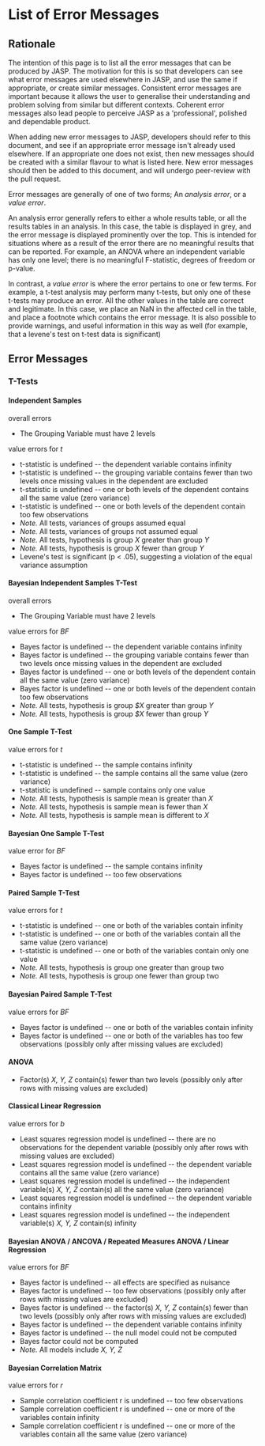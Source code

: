 
List of Error Messages
======================

Rationale
---------

The intention of this page is to list all the error messages that can be produced by JASP. The motivation for this is so that developers can see what error messages are used elsewhere in JASP, and use the same if appropriate, or create similar messages. Consistent error messages are important because it allows the user to generalise their understanding and problem solving from similar but different contexts. Coherent error messages also lead people to perceive JASP as a 'professional', polished and dependable product.

When adding new error messages to JASP, developers should refer to this document, and see if an appropriate error message isn't already used elsewhere. If an appropriate one does not exist, then new messages should be created with a similar flavour to what is listed here. New error messages should then be added to this document, and will undergo peer-review with the pull request.

Error messages are generally of one of two forms; An *analysis error*, or a *value error*.

An analysis error generally refers to either a whole results table, or all the results tables in an analysis. In this case, the table is displayed in grey, and the error message is displayed prominently over the top. This is intended for situations where as a result of the error there are no meaningful results that can be reported. For example, an ANOVA where an independent variable has only one level; there is no meaningful F-statistic, degrees of freedom or p-value.

In contrast, a *value error* is where the error pertains to one or few terms. For example, a t-test analysis may perform many t-tests, but only one of these t-tests may produce an error. All the other values in the table are correct and legitimate. In this case, we place an NaN in the affected cell in the table, and place a footnote which contains the error message. It is also possible to provide warnings, and useful information in this way as well (for example, that a levene's test on t-test data is significant)

Error Messages
--------------

### T-Tests

#### Independent Samples

overall errors

- The Grouping Variable must have 2 levels

value errors for *t*

- t-statistic is undefined -- the dependent variable contains infinity
- t-statistic is undefined -- the grouping variable contains fewer than two levels once missing values in the dependent are excluded
- t-statistic is undefined -- one or both levels of the dependent contains all the same value (zero variance)
- t-statistic is undefined -- one or both levels of the dependent contain too few observations
- *Note.* All tests, variances of groups assumed equal
- *Note.* All tests, variances of groups not assumed equal
- *Note.* All tests, hypothesis is group *X* greater than group *Y*
- *Note.* All tests, hypothesis is group *X* fewer than group *Y*
- Levene's test is significant (p < .05), suggesting a violation of the equal variance assumption

#### Bayesian Independent Samples T-Test

overall errors

- The Grouping Variable must have 2 levels

value errors for *BF*

* Bayes factor is undefined -- the dependent variable contains infinity
* Bayes factor is undefined -- the grouping variable contains fewer than two levels once missing values in the dependent are excluded
* Bayes factor is undefined -- one or both levels of the dependent contain all the same value (zero variance)
* Bayes factor is undefined -- one or both levels of the dependent contain too few observations
* *Note.* All tests, hypothesis is group *$X* greater than group *Y*
* *Note.* All tests, hypothesis is group *$X* fewer than group *Y*

#### One Sample T-Test

value errors for *t*

* t-statistic is undefined -- the sample contains infinity
* t-statistic is undefined -- the sample contains all the same value (zero variance)
* t-statistic is undefined -- sample contains only one value
* *Note.* All tests, hypothesis is sample mean is greater than *X*
* *Note.* All tests, hypothesis is sample mean is fewer than *X*
* *Note.* All tests, hypothesis is sample mean is different to *X*

#### Bayesian One Sample T-Test

value error for *BF*

- Bayes factor is undefined -- the sample contains infinity
- Bayes factor is undefined -- too few observations

#### Paired Sample T-Test

value errors for *t*

* t-statistic is undefined -- one or both of the variables contain infinity
* t-statistic is undefined -- one or both of the variables contain all the same value (zero variance)
* t-statistic is undefined -- one or both of the variables contain only one value
* *Note.* All tests, hypothesis is group one greater than group two
* *Note.* All tests, hypothesis is group one fewer than group two

#### Bayesian Paired Sample T-Test

value errors for *BF*

* Bayes factor is undefined -- one or both of the variables contain infinity
* Bayes factor is undefined -- one or both of the variables has too few observations (possibly only after missing values are excluded)

#### ANOVA

* Factor(s) *X, Y, Z* contain(s) fewer than two levels (possibly only after rows with missing values are excluded)


#### Classical Linear Regression

value errors for *b*

* Least squares regression model is undefined -- there are no observations for the dependent variable (possibly only after rows with missing values are excluded)
* Least squares regression model is undefined -- the dependent variable contains all the same value (zero variance)
* Least squares regression model is undefined -- the independent variable(s) *X, Y, Z* contain(s) all the same value (zero variance)
* Least squares regression model is undefined -- the dependent variable contains infinity
* Least squares regression model is undefined -- the independent variable(s) *X, Y, Z* contain(s) infinity

#### Bayesian ANOVA / ANCOVA / Repeated Measures ANOVA / Linear Regression

value errors for *BF*

* Bayes factor is undefined -- all effects are specified as nuisance
* Bayes factor is undefined -- too few observations (possibly only after rows with missing values are excluded)
* Bayes factor is undefined -- the factor(s) *X, Y, Z* contain(s) fewer than two levels (possibly only after rows with missing values are excluded)
* Bayes factor is undefined -- the dependent variable contains infinity
* Bayes factor is undefined -- the null model could not be computed
* Bayes factor could not be computed
* *Note.* All models include *X, Y, Z*

#### Bayesian Correlation Matrix
value errors for *r* 

* Sample correlation coefficient r is undefined -- too few observations
* Sample correlation coefficient r is undefined -- one or more of the variables contain infinity
* Sample correlation coefficient r is undefined -- one or more of the variables contain all the same value (zero variance)

